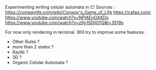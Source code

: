 Experimenting writing celular automata in C!
Sources :
https://conwaylife.com/wiki/Conway's_Game_of_Life
https://cafaq.com/
https://www.youtube.com/watch?v=NPlAEnGX4Dg
https://www.youtube.com/watch?v=z9y1SDjl0YQ&t=3519s


For now only rendering in terminal. 
Will try to improve some features :
- Other Rules ?
- more than 2 states ?
- Raylib ?
- 3D ?
- Organic Celular Automata ?
